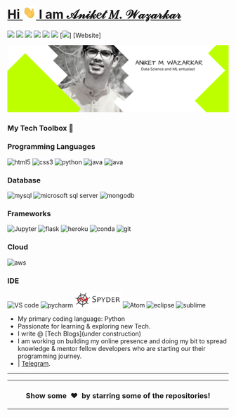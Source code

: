 # [Hi <img src="https://raw.githubusercontent.com/ABSphreak/ABSphreak/master/gifs/Hi.gif" width="30px"> I am 𝒜𝓃𝒾𝓀𝑒𝓉 𝑀. 𝒲𝒶𝓏𝒶𝓇𝓀𝒶𝓇](http://aniketwazarkar.unaux.com/)
<p align = "left">

[<img height="30" src="https://img.shields.io/badge/twitter-%231DA1F2.svg?&style=for-the-badge&logo=twitter&logoColor=white" />][twitter]
[<img height="30" src = "https://img.shields.io/badge/Instagram-E4405F?style=for-the-badge&logo=instagram&logoColor=white"/>][Instagram] 
[<img height="30" src="https://img.shields.io/badge/linkedin-blue.svg?&style=for-the-badge&logo=linkedin&logoColor=white" />][LinkedIn]
[<img height="30" src="https://img.shields.io/badge/Medium-12100E?style=for-the-badge&logo=medium&logoColor=white" />][Medium]
[<img height="30" src="https://img.shields.io/badge/Facebook-1877F2?style=for-the-badge&logo=facebook&logoColor=white" />][Facebook]
[<img height="30" src="https://img.shields.io/badge/Blogger-FF5722?style=for-the-badge&logo=blogger&logoColor=white" />][Blogger]
[<img height="30" src="https://img.shields.io/badge/Wordpress-21759B?style=for-the-badge&logo=wordpress&logoColor=white"/>] [Website]

</p>

![alt text](https://github.com/aniketspeaks/aniketspeaks/blob/main/Black%20Technology%20LinkedIn%20Banner%20(1).png)


### My Tech Toolbox 🧰
### Programming Languages
<p align="left">
<img src="https://img.shields.io/badge/HTML5-E34F26?style=for-the-badge&logo=html5&logoColor=white" alt="html5" height="40"/> 
<img src="https://img.shields.io/badge/CSS3-1572B6?style=for-the-badge&logo=css3&logoColor=white" alt="css3" height="40"/>  
<img src="https://img.shields.io/badge/Python-3776AB?style=for-the-badge&logo=python&logoColor=white" alt="python" height="40"/>  
<img src="https://img.shields.io/badge/Java-ED8B00?style=for-the-badge&logo=java&logoColor=white" alt="java" height="40"/>  
<img src="https://img.shields.io/badge/scikit_learn-F7931E?style=for-the-badge&logo=scikit-learn&logoColor=white" alt="java" height="40"/>  
</p>

### Database
<p align = "left">
<img src="https://img.shields.io/badge/MySQL-00000F?style=for-the-badge&logo=mysql&logoColor=white" alt="mysql" height="40"/> 
<img src="https://img.shields.io/badge/Microsoft%20SQL%20Sever-CC2927?style=for-the-badge&logo=microsoft%20sql%20server&logoColor=white" alt="microsoft sql server" height="40"/>
<img src="https://img.shields.io/badge/MongoDB-4EA94B?style=for-the-badge&logo=mongodb&logoColor=white" alt="mongodb" height="40"/> 
</p>

### Frameworks 
<p align = "left">
<img src="https://img.shields.io/badge/Jupyter-F37626.svg?&style=for-the-badge&logo=Jupyter&logoColor=white" alt="Jupyter" height="40"/> 
<img src="https://img.shields.io/badge/Flask-000000?style=for-the-badge&logo=flask&logoColor=white" alt="flask" height="40"/> 
<img src="https://img.shields.io/badge/Heroku-430098?style=for-the-badge&logo=heroku&logoColor=white" alt="heroku" height="40"/> 
<img src="https://img.shields.io/badge/conda-342B029.svg?&style=for-the-badge&logo=anaconda&logoColor=white" alt="conda" height="40"/> 
<img src="https://img.shields.io/badge/Git-F05032?style=for-the-badge&logo=git&logoColor=white" alt="git" height="40"/> 
</p>

### Cloud
<p align = "left">
<img src="https://img.shields.io/badge/Amazon_AWS-232F3E?style=for-the-badge&logo=amazon-aws&logoColor=white" alt="aws" height="40"/> 
</p>

### IDE 
<p align = "left" >
<img src="https://img.shields.io/badge/Visual_Studio_Code-0078D4?style=for-the-badge&logo=visual%20studio%20code&logoColor=white" alt="VS code" height="35"/> 
<img src="https://img.shields.io/badge/pycharm-143?style=for-the-badge&logo=pycharm&logoColor=black&color=black&labelColor=green" alt="pycharm" height="35"/> 
<img src="https://github.com/aniketspeaks/aniketspeaks/blob/main/spyder_logo.png" alt="Spyder" height="35"/> 
<img src="https://img.shields.io/badge/Atom-66595C?style=for-the-badge&logo=Atom&logoColor=white" alt="Atom" height="35"/> 
<img src="https://img.shields.io/badge/Eclipse-2C2255?style=for-the-badge&logo=eclipse&logoColor=white" alt="eclipse" height="35"/> 
<img src="https://img.shields.io/badge/sublime_text-%23575757.svg?&style=for-the-badge&logo=sublime-text&logoColor=important" alt="sublime" height="35"/> 


</p>





 

* My primary coding language: Python
* Passionate for learning & exploring new Tech. 
* I write @ [Tech Blogs](under construction)
* I am working on building my online presence and doing my bit to spread knowledge & mentor fellow developers who are starting our their programming journey.
* | [Telegram](https://t.me/ianiket5).
<!--* If you play Call of Duty- add me: AniketSpeaks>
<!--* I am currently learning Docker-->
<!--* I’m currently working on my portfolio. -->
<!-- * Ask me about anything, I'll be happy to help.-->
<!-- -->
<!--* I'm looking to collaborate on Open source project -->
<!--* Exploratory Data Analysis  Are Always Welcome -->
---

<table><tr><td valign="top" width="50%">


 

[twitter]: https://twitter.com/aniketspeaks__
[Instagram]: https://instagram.com/aniketspeaks__
[gmail]: https://gmail.com
[linkedin]: https://www.linkedin.com/in/ianiket1/
[Medium]: https://medium.com/@aniketwazarkar5
[Facebook]: https://www.facebook.com/aniketspeaks
[Blogger]: https://tech-valley1.blogspot.com/

<h3 align="center">Show some &nbsp;❤️&nbsp; by starring some of the repositories!</h3>
